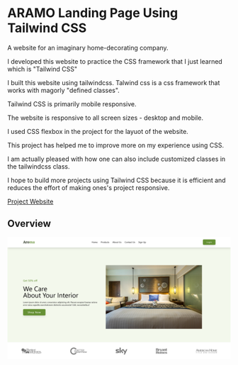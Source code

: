 # ARAMO Landing Page Using Tailwind CSS
A website for an imaginary home-decorating company.

I developed this website to practice the CSS framework that I just learned which is "Tailwind CSS" <br>

I built this website using tailwindcss. Talwind css is a css framework that works with magorly "defined classes". <br>

Tailwind CSS is primarily mobile responsive. <br>

The website is responsive to all screen sizes - desktop and mobile.<br>

I used CSS flexbox in the project for the layuot of the website. <br>

This project has helped me to improve more on my experience using CSS. <br>

I am actually pleased with how one can also include customized classes in the tailwindcss class.

I hope to build more projects using Tailwind CSS because it is efficient and reduces the effort of making ones's project responsive.

<a href="https://atomdev-aramo-landing-tailwindcss.netlify.app/">
      Project Website
    </a>

## Overview
![screenshot](https://github.com/ibktommy/Aramo-tailwindcss-web-landing/blob/master/screenshot.png)

